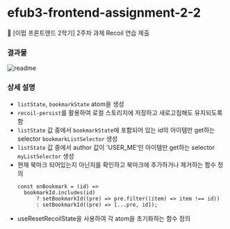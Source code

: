 # efub3-frontend-assignment-2-2

💛 [이펍 프론트엔드 2학기] 2주차 과제 Recoil 연습 제출

### 결과물

![readme](https://github.com/529539/efub3-frontend-assignment-2-2/assets/102040717/21cbce3e-9b6a-4ae7-b088-4f8c578ac3e3)

### 상세 설명

- `listState`, `bookmarkState` atom을 생성
- `recoil-persist`를 활용하여 로컬 스토리지에 저장하고 새로고침해도 유지되도록 함
- `listState` 값 중에서 `bookmarkState`에 포함되어 있는 id의 아이템만 get하는 selector `bookmarkListSelector` 생성
- `listState` 값 중에서 author 값이 'USER_ME'인 아이템만 get하는 selector `myListSelector` 생성
- 현재 북마크 되어있는지 아닌지를 확인하고 북마크에 추가하거나 제거하는 함수 정의
  ```
  const onBookmark = (id) =>
  	bookmarkId.includes(id)
  		? setBookmarkId((pre) => pre.filter((item) => item !== id))
  		: setBookmarkId((pre) => [...pre, id]);
  ```
- useResetRecoilState을 사용하여 각 atom을 초기화하는 함수 정의
